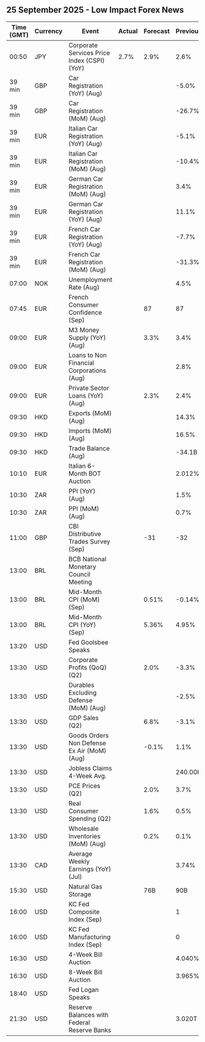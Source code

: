 ## 25 September 2025 - Low Impact Forex News

| Time (GMT) | Currency | Event | Actual | Forecast | Previous |
|------|----------|-------|--------|----------|----------|
| 00:50 | JPY | Corporate Services Price Index (CSPI) (YoY) | 2.7% | 2.9% | 2.6% |
| 39 min | GBP | Car Registration (YoY) (Aug) |  |  | -5.0% |
| 39 min | GBP | Car Registration (MoM) (Aug) |  |  | -26.7% |
| 39 min | EUR | Italian Car Registration (YoY) (Aug) |  |  | -5.1% |
| 39 min | EUR | Italian Car Registration (MoM) (Aug) |  |  | -10.4% |
| 39 min | EUR | German Car Registration (MoM) (Aug) |  |  | 3.4% |
| 39 min | EUR | German Car Registration (YoY) (Aug) |  |  | 11.1% |
| 39 min | EUR | French Car Registration (YoY) (Aug) |  |  | -7.7% |
| 39 min | EUR | French Car Registration (MoM) (Aug) |  |  | -31.3% |
| 07:00 | NOK | Unemployment Rate (Aug) |  |  | 4.5% |
| 07:45 | EUR | French Consumer Confidence (Sep) |  | 87 | 87 |
| 09:00 | EUR | M3 Money Supply (YoY) (Aug) |  | 3.3% | 3.4% |
| 09:00 | EUR | Loans to Non Financial Corporations (Aug) |  |  | 2.8% |
| 09:00 | EUR | Private Sector Loans (YoY) (Aug) |  | 2.3% | 2.4% |
| 09:30 | HKD | Exports (MoM) (Aug) |  |  | 14.3% |
| 09:30 | HKD | Imports (MoM) (Aug) |  |  | 16.5% |
| 09:30 | HKD | Trade Balance (Aug) |  |  | -34.1B |
| 10:10 | EUR | Italian 6-Month BOT Auction |  |  | 2.012% |
| 10:30 | ZAR | PPI (YoY) (Aug) |  |  | 1.5% |
| 10:30 | ZAR | PPI (MoM) (Aug) |  |  | 0.7% |
| 11:00 | GBP | CBI Distributive Trades Survey (Sep) |  | -31 | -32 |
| 13:00 | BRL | BCB National Monetary Council Meeting |  |  |  |
| 13:00 | BRL | Mid-Month CPI (MoM) (Sep) |  | 0.51% | -0.14% |
| 13:00 | BRL | Mid-Month CPI (YoY) (Sep) |  | 5.36% | 4.95% |
| 13:20 | USD | Fed Goolsbee Speaks |  |  |  |
| 13:30 | USD | Corporate Profits (QoQ) (Q2) |  | 2.0% | -3.3% |
| 13:30 | USD | Durables Excluding Defense (MoM) (Aug) |  |  | -2.5% |
| 13:30 | USD | GDP Sales (Q2) |  | 6.8% | -3.1% |
| 13:30 | USD | Goods Orders Non Defense Ex Air (MoM) (Aug) |  | -0.1% | 1.1% |
| 13:30 | USD | Jobless Claims 4-Week Avg. |  |  | 240.00K |
| 13:30 | USD | PCE Prices (Q2) |  | 2.0% | 3.7% |
| 13:30 | USD | Real Consumer Spending (Q2) |  | 1.6% | 0.5% |
| 13:30 | USD | Wholesale Inventories (MoM) (Aug) |  | 0.2% | 0.1% |
| 13:30 | CAD | Average Weekly Earnings (YoY) (Jul) |  |  | 3.74% |
| 15:30 | USD | Natural Gas Storage |  | 76B | 90B |
| 16:00 | USD | KC Fed Composite Index (Sep) |  |  | 1 |
| 16:00 | USD | KC Fed Manufacturing Index (Sep) |  |  | 0 |
| 16:30 | USD | 4-Week Bill Auction |  |  | 4.040% |
| 16:30 | USD | 8-Week Bill Auction |  |  | 3.965% |
| 18:40 | USD | Fed Logan Speaks |  |  |  |
| 21:30 | USD | Reserve Balances with Federal Reserve Banks |  |  | 3.020T |
